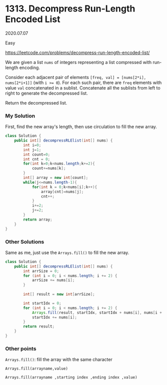 # 1313. Decompress Run-Length Encoded List

2020.07.07

Easy

https://leetcode.com/problems/decompress-run-length-encoded-list/

We are given a list `nums` of integers representing a list compressed with run-length encoding.

Consider each adjacent pair of elements `[freq, val] = [nums[2*i], nums[2*i+1]]` (with `i >= 0`). For each such pair, there are `freq` elements with value `val` concatenated in a sublist. Concatenate all the sublists from left to right to generate the decompressed list.

Return the decompressed list.

### My Solution

First, find the new array's length, then use circulation to fill the new array.

```java
class Solution {
    public int[] decompressRLElist(int[] nums) {
        int i=0;
        int j=1;
        int count=0;
        int cnt = 0;
        for(int k=0;k<nums.length;k+=2){
            count+=nums[k];
        }
        int[] array = new int[count];
        while(j<=nums.length-1){
            for(int k = 0;k<nums[i];k++){
                array[cnt]=nums[j];
                cnt++;
            }
            i+=2;
            j+=2;
        }
        return array;
    }
}
```

### Other Solutions

Same as me, just use the `Arrays.fill()` to fill the new array.

```java
class Solution {
    public int[] decompressRLElist(int[] nums) {
        int arrSize = 0;
        for (int i = 0; i < nums.length; i += 2) {
            arrSize += nums[i];
        }
        
        int[] result = new int[arrSize];

        int startIdx = 0;
        for (int i = 0; i < nums.length; i += 2) {
            Arrays.fill(result, startIdx, startIdx + nums[i], nums[i + 1]);
            startIdx += nums[i];
        }
        return result;
    }
}
```

### Other points

`Arrays.fill()`: fill the array with the same character 

`Arrays.fill(arrayname,value)`

`Arrays.fill(arrayname ,starting index ,ending index ,value) `

